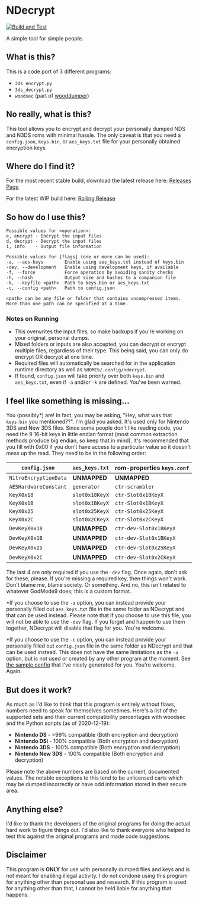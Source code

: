 # NDecrypt

[![Build and Test](https://github.com/SabreTools/NDecrypt/actions/workflows/build_and_test.yml/badge.svg)](https://github.com/SabreTools/NDecrypt/actions/workflows/build_and_test.yml)

A simple tool for simple people.

## What is this?

This is a code port of 3 different programs:

- `3ds_encrypt.py`
- `3ds_decrypt.py`
- `woodsec` (part of [wooddumper](https://github.com/TuxSH/wooddumper))

## No really, what is this?

This tool allows you to encrypt and decrypt your personally dumped NDS and N3DS roms with minimal hassle. The only caveat is that you need a `config.json`, `keys.bin`, or `aes_keys.txt` file for your personally obtained encryption keys.

## Where do I find it?

For the most recent stable build, download the latest release here: [Releases Page](https://github.com/SabreTools/NDecrypt/releases)

For the latest WIP build here: [Rolling Release](https://github.com/SabreTools/NDecrypt/releases/tag/rolling)

## So how do I use this?

    Possible values for <operation>:
    e, encrypt - Encrypt the input files
    d, decrypt - Decrypt the input files
    i, info    - Output file information

    Possible values for [flags] (one or more can be used):
    -a, --aes-keys        Enable using aes_keys.txt instead of keys.bin
    -dev, --development   Enable using development keys, if available
    -f, --force           Force operation by avoiding sanity checks
    -h, --hash            Output size and hashes to a companion file
    -k, --keyfile <path>  Path to keys.bin or aes_keys.txt
    -c, --config <path>   Path to config.json

    <path> can be any file or folder that contains uncompressed items.
    More than one path can be specified at a time.

### Notes on Running

- This overwrites the input files, so make backups if you're working on your original, personal dumps.
- Mixed folders or inputs are also accepted, you can decrypt or encrypt multiple files, regardless of their type. This being said, you can only do encrypt OR decrypt at one time.
- Required files will automatically be searched for in the application runtime directory as well as `%HOME%/.config/ndecrypt`.
- If found, `config.json` will take priority over both `keys.bin` and `aes_keys.txt`, even if `-a` and/or `-k` are defined. You've been warned.

## I feel like something is missing...

You (possibly*) are! In fact, you may be asking, "Hey, what was that `keys.bin` you mentioned??". I'm glad you asked. It's used only for Nintendo 3DS and New 3DS files. Since some people don't like reading code, you need the 9 16-bit keys in little endian format (most common extraction methods produce big endian, so keep that in mind). It's recommended that you fill with 0x00 if you don't have access to a particular value so it doesn't mess up the read. They need to be in the following order:

| `config.json` | `aes_keys.txt` | rom-properties `keys.conf` |
| --- | --- | --- |
| `NitroEncryptionData` | **UNMAPPED** | **UNMAPPED** |
| `AESHardwareConstant` | `generator` | `ctr-scrambler` |
| `KeyX0x18` | `slot0x18KeyX` | `ctr-Slot0x18KeyX` |
| `KeyX0x1B` | `slot0x1BKeyX` | `ctr-Slot0x1BKeyX` |
| `KeyX0x25` | `slot0x25KeyX` | `ctr-Slot0x25KeyX` |
| `KeyX0x2C` | `slot0x2CKeyX` | `ctr-Slot0x2CKeyX` |
| `DevKeyX0x18` | **UNMAPPED** | `ctr-dev-Slot0x18KeyX` |
| `DevKeyX0x1B` | **UNMAPPED** | `ctr-dev-Slot0x1BKeyX` |
| `DevKeyX0x25` | **UNMAPPED** | `ctr-dev-Slot0x25KeyX` |
| `DevKeyX0x2C` | **UNMAPPED** | `ctr-dev-Slot0x2CKeyX` |

The last 4 are only required if you use the `-dev` flag. Once again, don't ask for these, please. If you're missing a required key, then things won't work. Don't blame me, blame society. Or something. And no, this isn't related to whatever GodMode9 does; this is a custom format.

*If you choose to use the `-a` option, you can instead provide your personally filled out `aes_keys.txt` file in the same folder as NDecrypt and that can be used instead. Please note that if you choose to use this file, you will not be able to use the `-dev` flag. If you forget and happen to use them together, NDecrypt will disable that flag for you. You're welcome.

*If you choose to use the `-c` option, you can instead provide your personally filled out `config.json` file in the same folder as NDecrypt and that can be used instead. This does not have the same limitations as the `-a` option, but is not used or created by any other program at the moment. See [the sample config](https://github.com/SabreTools/NDecrypt/blob/master/config-default.json) that I've nicely generated for you. You're welcome. Again.

## But does it work?

As much as I'd like to think that this program is entirely without flaws, numbers need to speak for themselves sometimes. Here's a list of the supported sets and their current compatibility percentages with woodsec and the Python scripts (as of 2020-12-19):

- **Nintendo DS** -  >99% compatible (Both encryption and decryption)
- **Nintendo DSi** - 100% compatible (Both encryption and decryption)
- **Nintendo 3DS** - 100% compatible (Both encryption and decryption)
- **Nintendo New 3DS** - 100% compatible (Both encryption and decryption)

Please note the above numbers are based on the current, documented values. The notable exceptions to this tend to be unlicensed carts which may be dumped incorrectly or have odd information stored in their secure area.

## Anything else?

I'd like to thank the developers of the original programs for doing the actual hard work to figure things out. I'd also like to thank everyone who helped to test this against the original programs and made code suggestions.

## Disclaimer

This program is **ONLY** for use with personally dumped files and keys and is not meant for enabling illegal activity. I do not condone using this program for anything other than personal use and research. If this program is used for anything other than that, I cannot be held liable for anything that happens.

